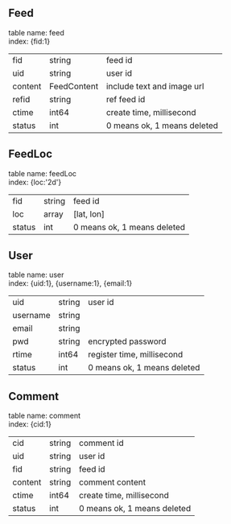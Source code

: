 ## Feed  
table name: feed  
index: {fid:1} 

<table>
  <tr>
    <td>fid</td>
    <td>string</td>
    <td>feed id</td>
  </tr>
  <tr>
    <td>uid</td>
    <td>string</td>
    <td>user id</td>
  </tr>
  <tr>
    <td>content</td>
    <td>FeedContent</td>
    <td>include text and image url</td>
  </tr>
  <tr>
    <td>refid</td>
    <td>string</td>
    <td>ref feed id</td>
  </tr>
  <tr>
    <td>ctime</td>
    <td>int64</td>
    <td>create time, millisecond</td>
  </tr>
  <tr>
    <td>status</td>
    <td>int</td>
    <td>0 means ok, 1 means deleted</td>
  </tr>
</table>


## FeedLoc  
table name: feedLoc  
index: {loc:'2d'}  

<table>
  <tr>
    <td>fid</td>
    <td>string</td>
    <td>feed id</td>
  </tr>
  <tr>
    <td>loc</td>
    <td>array</td>
    <td>[lat, lon]</td>
  </tr>
  <tr>
    <td>status</td>
    <td>int</td>
    <td>0 means ok, 1 means deleted</td>
  </tr>
</table>


## User  
table name: user  
index: {uid:1}, {username:1}, {email:1}  

<table>
  <tr>
    <td>uid</td>
    <td>string</td>
    <td>user id</td>
  </tr>
  <tr>
    <td>username</td>
    <td>string</td>
    <td></td>
  </tr>
  <tr>
    <td>email</td>
    <td>string</td>
    <td></td>
  </tr>
  <tr>
    <td>pwd</td>
    <td>string</td>
    <td>encrypted password</td>
  </tr>
  <tr>
    <td>rtime</td>
    <td>int64</td>
    <td>register time, millisecond</td>
  </tr>
  <tr>
    <td>status</td>
    <td>int</td>
    <td>0 means ok, 1 means deleted</td>
  </tr>
</table>


## Comment  
table name: comment  
index: {cid:1}  

<table>
  <tr>
    <td>cid</td>
    <td>string</td>
    <td>comment id</td>
  </tr>
  <tr>
    <td>uid</td>
    <td>string</td>
    <td>user id</td>
  </tr>
  <tr>
    <td>fid</td>
    <td>string</td>
    <td>feed id</td>
  </tr>
  <tr>
    <td>content</td>
    <td>string</td>
    <td>comment content</td>
  </tr>
  <tr>
    <td>ctime</td>
    <td>int64</td>
    <td>create time, millisecond</td>
  </tr>
  <tr>
    <td>status</td>
    <td>int</td>
    <td>0 means ok, 1 means deleted</td>
  </tr>
</table>

